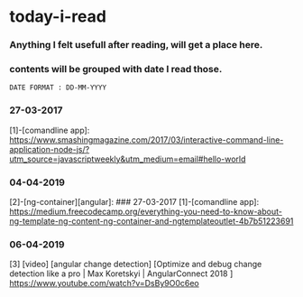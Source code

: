 # today-i-read

### Anything I felt usefull after reading, will get a place here.

### contents will be grouped with date I read those.

```
DATE FORMAT : DD-MM-YYYY
```

### 27-03-2017
[1]-[comandline app]: https://www.smashingmagazine.com/2017/03/interactive-command-line-application-node-js/?utm_source=javascriptweekly&utm_medium=email#hello-world


### 04-04-2019
[2]-[ng-container][angular]: ### 27-03-2017 [1]-[comandline app]: https://medium.freecodecamp.org/everything-you-need-to-know-about-ng-template-ng-content-ng-container-and-ngtemplateoutlet-4b7b51223691

### 06-04-2019
[3] [video] [angular change detection] [Optimize and debug change detection like a pro | Max Koretskyi | AngularConnect 2018
] https://www.youtube.com/watch?v=DsBy9O0c6eo
